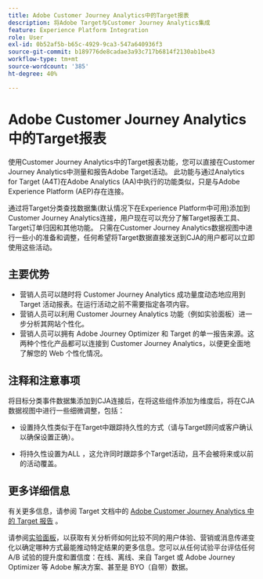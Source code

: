 ```yaml
---
title: Adobe Customer Journey Analytics中的Target报表
description: 将Adobe Target与Customer Journey Analytics集成
feature: Experience Platform Integration
role: User
exl-id: 0b52af5b-b65c-4929-9ca3-547a640936f3
source-git-commit: b189776de8cadae3a93c717b6814f2130ab1be43
workflow-type: tm+mt
source-wordcount: '385'
ht-degree: 40%

---
```


# Adobe Customer Journey Analytics中的Target报表

使用Customer Journey Analytics中的Target报表功能，您可以直接在Customer Journey Analytics中测量和报告Adobe Target活动。 此功能与通过Analytics for Target (A4T)在Adobe Analytics (AA)中执行的功能类似，只是与Adobe Experience Platform (AEP)存在连接。

通过将Target分类查找数据集(默认情况下在Experience Platform中可用)添加到Customer Journey Analytics连接，用户现在可以充分了解Target报表工具、Target订单归因和其他功能。 只需在Customer Journey Analytics数据视图中进行一些小的准备和调整，任何希望将Target数据直接发送到CJA的用户都可以立即使用这些活动。

## 主要优势

* 营销人员可以随时将 Customer Journey Analytics 成功量度动态地应用到 Target 活动报表。在运行活动之前不需要指定各项内容。
* 营销人员可以利用 Customer Journey Analytics 功能（例如实验面板）进一步分析其网站个性化。
* 营销人员可以拥有 Adobe Journey Optimizer 和 Target 的单一报告来源。这两种个性化产品都可以连接到 Customer Journey Analytics，以便更全面地了解您的 Web 个性化情况。

## 注释和注意事项

将目标分类事件数据集添加到CJA连接后，在将这些组件添加为维度后，将在CJA数据视图中进行一些细微调整，包括：

* 设置持久性类似于在Target中跟踪持久性的方式（请与Target顾问或客户确认以确保设置正确）。

* 将持久性设置为ALL ，这允许同时跟踪多个Target活动，且不会被将来或以前的活动覆盖。

## 更多详细信息

有关更多信息，请参阅 Target 文档中的 [Adobe Customer Journey Analytics 中的 Target 报告](https://experienceleague.adobe.com/cn/docs/target/using/integrate/cja/target-reporting-in-cja) 。

请参阅[实验面板](../analysis-workspace/c-panels/experimentation.md)，以获取有关分析师如何比较不同的用户体验、营销或消息传递变化以确定哪种方式最能推动特定结果的更多信息。您可以从任何试验平台评估任何 A/B 试验的提升度和置信度：在线、离线、来自 Target 或 Adobe Journey Optimizer 等 Adobe 解决方案、甚至是 BYO（自带）数据。
